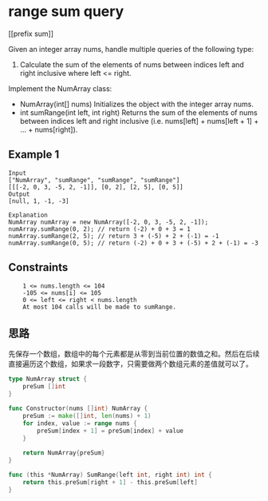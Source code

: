 # range sum query

[[prefix sum]]

Given an integer array nums, handle multiple queries of the following type:

1. Calculate the sum of the elements of nums between indices left and right inclusive where left <= right.

Implement the NumArray class:

- NumArray(int[] nums) Initializes the object with the integer array nums.
- int sumRange(int left, int right) Returns the sum of the elements of nums between indices left and right inclusive (i.e. nums[left] + nums[left + 1] + ... + nums[right]).

## Example 1

```text
Input
["NumArray", "sumRange", "sumRange", "sumRange"]
[[[-2, 0, 3, -5, 2, -1]], [0, 2], [2, 5], [0, 5]]
Output
[null, 1, -1, -3]

Explanation
NumArray numArray = new NumArray([-2, 0, 3, -5, 2, -1]);
numArray.sumRange(0, 2); // return (-2) + 0 + 3 = 1
numArray.sumRange(2, 5); // return 3 + (-5) + 2 + (-1) = -1
numArray.sumRange(0, 5); // return (-2) + 0 + 3 + (-5) + 2 + (-1) = -3
```

## Constraints

```text
    1 <= nums.length <= 104
    -105 <= nums[i] <= 105
    0 <= left <= right < nums.length
    At most 104 calls will be made to sumRange.
```

## 思路

先保存一个数组，数组中的每个元素都是从零到当前位置的数值之和。然后在后续直接遍历这个数组，如果求一段数字，只需要做两个数组元素的差值就可以了。

```go
type NumArray struct {
    preSum []int
}

func Constructor(nums []int) NumArray {
    preSum := make([]int, len(nums) + 1)
    for index, value := range nums {
        preSum[index + 1] = preSum[index] + value
    }
    
    return NumArray{preSum}
}

func (this *NumArray) SumRange(left int, right int) int {
    return this.preSum[right + 1] - this.preSum[left]
}
```

